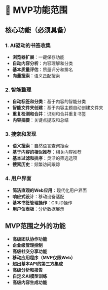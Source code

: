 # 🚀 MVP功能范围

## 核心功能（必须具备）

### 1. AI驱动的书签收集

- **浏览器扩展**：一键保存功能
- **自动内容分析**：内容理解和分类
- **基本质量评估**：质量评分和排名
- **向量搜索**：语义匹配搜索

### 2. 智能整理

- **自动标签和分类**：基于内容的智能分类
- **智能文件夹创建**：基于内容主题自动创建文件夹
- **重复检测和合并**：识别和合并重复书签
- **内容摘要**：关键点提取和总结

### 3. 搜索和发现

- **语义搜索**：自然语言查询搜索
- **基于内容的相似推荐**：相关内容推荐
- **基本过滤和排序**：灵活的筛选选项
- **搜索历史**：频繁访问跟踪

### 4. 用户界面

- **简洁直观的Web应用**：现代化用户界面
- **响应式设计**：移动设备适配
- **基本书签管理操作**：CRUD操作
- **用户仪表板**：分析数据展示

## MVP范围之外的功能

- **高级团队协作功能**
- **企业级管理控制**
- **高级社交分享功能**
- **移动应用程序（MVP仅限Web）**
- **超出基本API的第三方集成**
- **高级分析和报告**
- **自定义AI模型训练**
- **高级内容生成功能**
